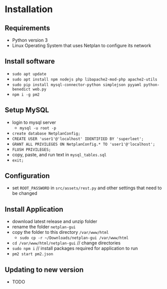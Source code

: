 # Installation

## Requirements

- Python version 3
- Linux Operating System that uses Netplan to configure its network

## Install software

- `sudo apt update`
- `sudo apt install npm nodejs php libapache2-mod-php apache2-utils`
- `sudo pip install mysql-connector-python simplejson pyyaml python-benedict web.py`
- `npm i -g pm2`

## Setup MySQL

- login to mysql server
  - `mysql -u root -p`
- `create database NetplanConfig;`
- `CREATE USER 'user1'@'localhost' IDENTIFIED BY 'superleet';`
- `GRANT ALL PRIVILEGES ON NetplanConfig.* TO 'user1'@'localhost';`
- `FLUSH PRIVILEGES;`
- copy, paste, and run text in `mysql_tables.sql`
- `exit;`

## Configuration

- set `ROOT_PASSWORD` in `src/assets/rest.py` and other settings that need to be changed

## Install Application

- download latest release and unzip folder
- rename the folder `netplan-gui`
- copy the folder to this directory `/var/www/html`
  - `sudo cp -r ~/Downloads/netplan-gui /var/www/html`
- `cd /var/www/html/netplan-gui`  // change directories
- `sudo npm i`  // install packages required for application to run
- `pm2 start pm2.json`

## Updating to new version

- TODO
